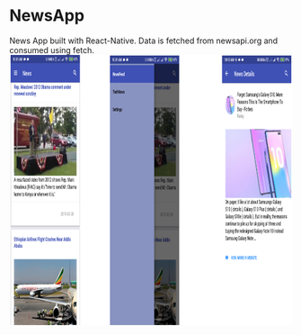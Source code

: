 # NewsApp
News App built with React-Native. Data is fetched from newsapi.org and consumed using fetch.
<img src="Photos/1.png" width="960" height="480" alt="Main Page" align="left">
